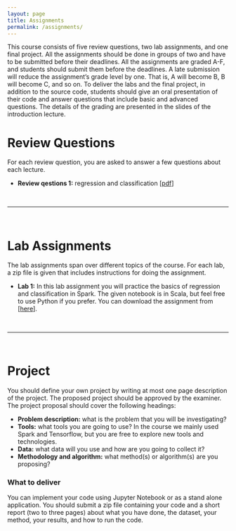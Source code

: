 ```yaml
---
layout: page
title: Assignments
permalink: /assignments/
---
```

This course consists of five review questions, two lab assignments, and one final project. All the assignments should be done in groups of two and have to be submitted before their deadlines. 
All the assignments are graded A-F, and students should submit them before the deadlines. A late submission will reduce the assignment’s grade level by one. That is, A will become B, B will become C, 
and so on. To deliver the labs and the final project, in addition to the source code, students should give an oral presentation of their code and answer questions that include basic and advanced questions. 
The details of the grading are presented in the slides of the introduction lecture.

# Review Questions
For each review question, you are asked to answer a few questions about each lecture.
* **Review qestions 1:** regression and classification [[pdf](/assignments/review_questions1.pdf)]
<br>
<hr>
<br>

# Lab Assignments
The lab assignments span over different topics of the course. For each lab, a zip file is given that includes instructions for doing the assignment.

* **Lab 1:** In this lab assignment you will practice the basics of regression and classification in Spark. The given notebook is in Scala, but feel free to use Python if you prefer. 
You can download the assignment from [[here](/assignments/lab1.zip)].
<br>
<hr>
<br>

# Project
You should define your own project by writing at most one page description of the project. The proposed project should be approved by the examiner. The project proposal should cover the following headings:
* **Problem description:** what is the problem that you will be investigating?
* **Tools:** what tools you are going to use? In the course we mainly used Spark and Tensorflow, but you are free to explore new tools and technologies.
* **Data:** what data will you use and how are you going to collect it? 
* **Methodology and algorithm:** what method(s) or algorithm(s) are you proposing? 

### What to deliver
You can implement your code using Jupyter Notebook or as a stand alone application. You should submit a zip file containing your code and a short report (two to three pages) about what you have done, the dataset, your method, your results, and how to run the code.
